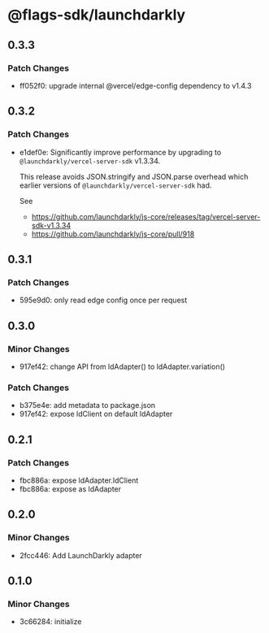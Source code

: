 # @flags-sdk/launchdarkly

## 0.3.3

### Patch Changes

- ff052f0: upgrade internal @vercel/edge-config dependency to v1.4.3

## 0.3.2

### Patch Changes

- e1def0e: Significantly improve performance by upgrading to `@launchdarkly/vercel-server-sdk` v1.3.34.

  This release avoids JSON.stringify and JSON.parse overhead which earlier versions of `@launchdarkly/vercel-server-sdk` had.

  See

  - https://github.com/launchdarkly/js-core/releases/tag/vercel-server-sdk-v1.3.34
  - https://github.com/launchdarkly/js-core/pull/918

## 0.3.1

### Patch Changes

- 595e9d0: only read edge config once per request

## 0.3.0

### Minor Changes

- 917ef42: change API from ldAdapter() to ldAdapter.variation()

### Patch Changes

- b375e4e: add metadata to package.json
- 917ef42: expose ldClient on default ldAdapter

## 0.2.1

### Patch Changes

- fbc886a: expose ldAdapter.ldClient
- fbc886a: expose as ldAdapter

## 0.2.0

### Minor Changes

- 2fcc446: Add LaunchDarkly adapter

## 0.1.0

### Minor Changes

- 3c66284: initialize
